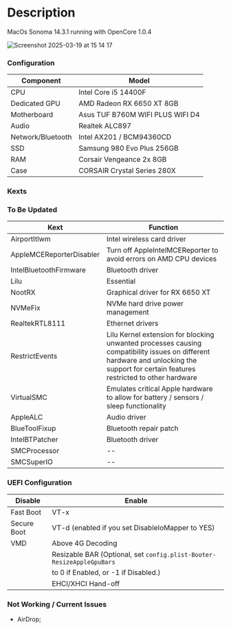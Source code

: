 # Description
MacOs Sonoma 14.3.1 running with OpenCore 1.0.4

![Screenshot 2025-03-19 at 15 14 17](https://github.com/user-attachments/assets/9253d484-2f8d-4ebe-bc69-3120159d0b6c)

### Configuration

| **Component**     | **Model**                        |
|-------------------|----------------------------------|
| CPU               | Intel Core i5 14400F             |
| Dedicated GPU     | AMD Radeon RX 6650 XT 8GB        |
| Motherboard       | Asus TUF B760M WIFI PLUS WIFI D4 |
| Audio             | Realtek ALC897	                |
| Network/Bluetooth | Intel AX201 / BCM94360CD         |
| SSD               | Samsung 980 Evo Plus 256GB       |
| RAM               | Corsair Vengeance 2x 8GB         |
| Case              | CORSAIR Crystal Series 280X      |

### Kexts
### To Be Updated

| Kext | Function |
|------|----------|
| AirportItlwm | Intel wireless card driver |
| AppleMCEReporterDisabler | Turn off AppleIntelMCEReporter to avoid errors on AMD CPU devices |
| IntelBluetoothFirmware | Bluetooth driver |
| Lilu | Essential |
| NootRX | Graphical driver for RX 6650 XT |
| NVMeFix | NVMe hard drive power management |
| RealtekRTL8111 | Ethernet drivers |
| RestrictEvents | Lilu Kernel extension for blocking unwanted processes causing compatibility issues on different hardware and unlocking the support for certain features restricted to other hardware |
| VirtualSMC | Emulates critical Apple hardware to allow for battery / sensors / sleep functionality |
| AppleALC | Audio driver |
| BlueToolFixup | Bluetooth repair patch |
| IntelBTPatcher | Bluetooth driver |
| SMCProcessor | -- |
| SMCSuperIO | -- |

### UEFI Configuration

| Disable                          | Enable                                                                 |
|----------------------------------|-----------------------------------------------------------------------|
| Fast Boot                        | VT-x                                                                  |
| Secure Boot                      | VT-d (enabled if you set DisableIoMapper to YES)                      |
| VMD                              | Above 4G Decoding                                                    |
|                                  | Resizable BAR (Optional, set `config.plist-Booter-ResizeAppleGpuBars` |
|                                  | to 0 if Enabled, or -1 if Disabled.)                                  |
|                                  | EHCI/XHCI Hand-off                                                   |


### Not Working / Current Issues
- AirDrop;
